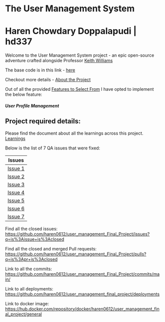 # The User Management System 
# Haren Chowdary Doppalapudi | hd337

Welcome to the User Management System project - an epic open-source adventure crafted alongside Professor [Keith Williams](https://github.com/kaw393939)

The base code is in this link - [here](https://github.com/WISClub/user_management)

Checkout more details - [About the Project](about.md)

Out of all the provided [Features to Select From](features.md)  I have opted to implement the below feature:

#####  User Profile Management

## Project required details:

Please find the document about all the learnings across this project.
[Learnings](learning.md)

Below is the list of 7 QA issues that were fixed:

| Issues    | 
| -------- | 
| [Issue 1](https://github.com/haren0612/user_management_Final_Project/issues/1) | 
| [Issue 2](https://github.com/haren0612/user_management_Final_Project/issues/3) |
| [Issue 3](https://github.com/haren0612/user_management_Final_Project/issues/5) |
| [Issue 4](https://github.com/haren0612/user_management_Final_Project/issues/7) |
| [Issue 5](https://github.com/haren0612/user_management_Final_Project/issues/9) |
| [Issue 6](https://github.com/haren0612/user_management_Final_Project/issues/11) |
| [Issue 7](https://github.com/haren0612/user_management_Final_Project/issues/13) |

Find all the closed issues: https://github.com/haren0612/user_management_Final_Project/issues?q=is%3Aissue+is%3Aclosed

Find all the closed and merged Pull requests: https://github.com/haren0612/user_management_Final_Project/pulls?q=is%3Apr+is%3Aclosed

Link to all the commits: https://github.com/haren0612/user_management_Final_Project/commits/main/

Link to all deployments: https://github.com/haren0612/user_management_final_project/deployments

Link to docker image: https://hub.docker.com/repository/docker/haren0612/user_management_final_project/general

